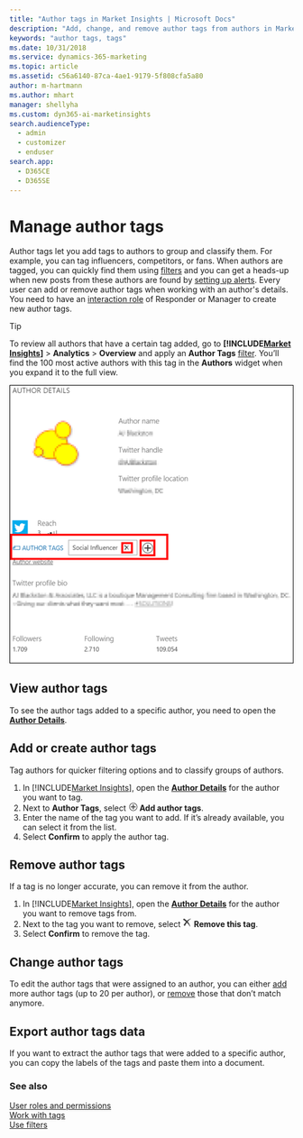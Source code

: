 ```yaml
---
title: "Author tags in Market Insights | Microsoft Docs"
description: "Add, change, and remove author tags from authors in Market Insights"
keywords: "author tags, tags"
ms.date: 10/31/2018
ms.service: dynamics-365-marketing
ms.topic: article
ms.assetid: c56a6140-87ca-4ae1-9179-5f808cfa5a80
author: m-hartmann
ms.author: mhart
manager: shellyha
ms.custom: dyn365-ai-marketinsights
search.audienceType: 
  - admin
  - customizer
  - enduser
search.app: 
  - D365CE
  - D365SE
---
```


# Manage author tags

Author tags let you add tags to authors to group and classify them. For example, you can tag influencers, competitors, or fans. When authors are tagged, you can quickly find them using [filters](understand-filters.md) and you can get a heads-up when new posts from these authors are found by [setting up alerts](email-alerts.md). 
Every user can add or remove author tags when working with an author's details. You need to have an [interaction role](user-roles.md) of Responder or Manager to create new author tags.

> [!TIP]
> To review all authors that have a certain tag added, go to **[!INCLUDE[Market Insights](../includes/pn-market-insights-short.md)]** > **Analytics** > **Overview** and apply an **Author Tags** [filter](use-filters.md). You’ll find the 100 most active authors with this tag in the **Authors** widget when you expand it to the full view. 

![author details with highlighted buttons to add and remove an author tag](media/author-tags-in-author-details.png "Author details with highlighted buttons to add and remove an author tag")

## View author tags

To see the author tags added to a specific author, you need to open the **[Author Details](author-details.md)**. 

## Add or create author tags

Tag authors for quicker filtering options and to classify groups of authors.

1. In [!INCLUDE[Market Insights](../includes/pn-market-insights-short.md)], open the **[Author Details](author-details.md)** for the author you want to tag. 
2. Next to **Author Tags**, select ![add author tags symbol](media/add-icon.png "Add author tags symbol") **Add author tags**.
3. Enter the name of the tag you want to add. If it’s already available, you can select it from the list. 
4. Select **Confirm** to apply the author tag.

## Remove author tags

If a tag is no longer accurate, you can remove it from the author.

1. In [!INCLUDE[Market Insights](../includes/pn-market-insights-short.md)], open the **[Author Details](author-details.md)** for the author you want to remove tags from. 
2. Next to the tag you want to remove, select ![remove this tag symbol](media/delete-icon.png "Remove this tag symbol") **Remove this tag**.
3. Select **Confirm** to remove the tag.

## Change author tags

To edit the author tags that were assigned to an author, you can either [add](#add-or-create-author-tags) more author tags (up to 20 per author), or [remove](#remove-author-tags) those that don’t match anymore. 

## Export author tags data

If you want to extract the author tags that were added to a specific author, you can copy the labels of the tags and paste them into a document.

### See also

[User roles and permissions](user-roles.md)    
[Work with tags](tags.md)    
[Use filters](use-filters.md)
